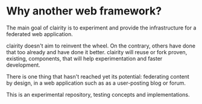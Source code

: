 # Why another web framework?

The main goal of clairity is to experiment and provide the infrastructure for a federated web application.

clairity doesn't aim to reinvent the wheel.
On the contrary, others have done that too already and have done it better.
clairity will reuse or fork proven, existing, components, that will help experimentation and faster development.

There is one thing that hasn't reached yet its potential: federating content by design,
in a web application such as as a user-posting blog or forum.


This is an experimental repository, testing concepts and implementations.